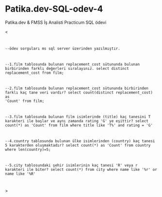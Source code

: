 # Patika.dev-SQL-odev-4
Patika.dev &amp; FMSS İş Analisti Practicum SQL ödevi

<<code>

--ödev sorguları ms sql server üzerinden yazılmıştır.

--1.film tablosunda bulunan replacement_cost sütununda bulunan birbirinden farklı değerleri sıralayınız.
select distinct replacement_cost from film;

--2.film tablosunda bulunan replacement_cost sütununda birbirinden farklı kaç tane veri vardır?
select count(distinct replacement_cost) as 'Count' from film;

--3.film tablosunda bulunan film isimlerinde (title) kaç tanesini T karakteri ile başlar ve aynı zamanda rating 'G' ye eşittir?
select count(*) as 'Count' from film where title like 'T%' and rating = 'G'

--4.country tablosunda bulunan ülke isimlerinden (country) kaç tanesi 5 karakterden oluşmaktadır?
select count(*) as 'Count' from country where len(country)=5;

--5.city tablosundaki şehir isimlerinin kaç tanesi 'R' veya r karakteri ile biter?
select count(*) from city where name like '%r' or name like '%R'

</code>>
